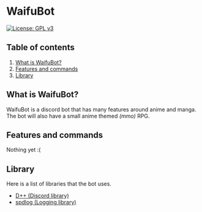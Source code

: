 # WaifuBot

[![License: GPL v3](https://img.shields.io/badge/License-GPLv3-blue.svg)](https://www.gnu.org/licenses/gpl-3.0)

## Table of contents

1. [What is WaifuBot?](#What-is-WaifuBot?)
2. [Features and commands](#Features-and-commands)
3. [Library](#Library)

## What is WaifuBot?

WaifuBot is a discord bot that has many features around anime and manga.
The bot will also have a small anime themed *(mmo)* RPG.

## Features and commands

Nothing yet :(

## Library

Here is a list of libraries that the bot uses.

- [D++ (Discord library)](https://github.com/brainboxdotcc/DPP "Best discord library")
- [spdlog (Logging library)](https://github.com/gabime/spdlog)
